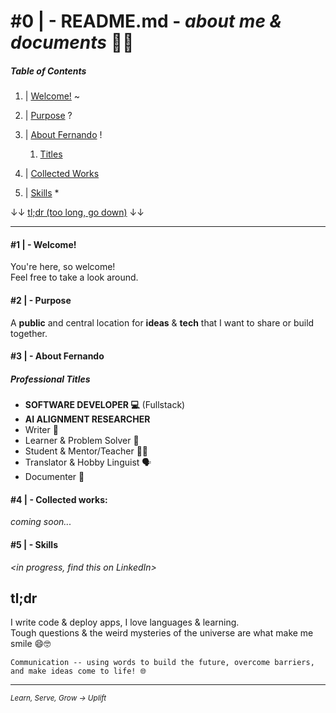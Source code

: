 
# #0 | - README.md - _about me & documents_ 🏄‍♂️

##### Table of Contents

1. | [Welcome!](#1----welcome)
~
2. | [Purpose](#2----purpose)
?
3. | [About Fernando](#3----about-fernando)
!
    1. [Titles](#professional-titles)
4. | [Collected Works](#4----collected-works)

5. | [Skills](#5----skills)
\* 

↓↓ [tl;dr (too long, go down)](#tldr) ↓↓

---

#### #1 | - Welcome!

 You're here, so welcome!  
 Feel free to take a look around. 

#### #2 | - Purpose

 A **public** and central location for **ideas** & **tech** that I want to share or build together.

#### #3 | - About Fernando
##### Professional Titles 
  * **SOFTWARE DEVELOPER 💻** (Fullstack)
  * **AI ALIGNMENT RESEARCHER**
  * Writer 📝 
  * Learner & Problem Solver 🌌 
  * Student & Mentor/Teacher 👨‍🏫 
  * Translator & Hobby Linguist 🗣 
  * Documenter 📃

#### #4 | - Collected works:

_coming soon..._

#### #5 | - Skills

 _<in progress, find this on LinkedIn>_

## tl;dr  

I write code & deploy apps, I love languages & learning.  
Tough questions & the weird mysteries of the universe are what make me smile 😄🤓

```
Communication -- using words to build the future, overcome barriers, and make ideas come to life! 🌐
```

---
<sub>_Learn, Serve, Grow -> Uplift_<sub>
<!-- ( THIS COMMENT IS HERE ON PURPOSE) -->
